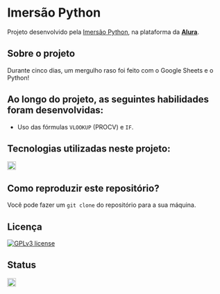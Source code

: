 # Imersão Python

Projeto desenvolvido pela [Imersão Python](https://www.alura.com.br/imersao-python-curso-gratuito), na plataforma da **[Alura](https://www.alura.com.br/)**.

## Sobre o projeto
Durante cinco dias, um mergulho raso foi feito com o Google Sheets e o Python!

## Ao longo do projeto, as seguintes habilidades foram desenvolvidas:
- Uso das fórmulas `VLOOKUP` (PROCV) e `IF`.

## Tecnologias utilizadas neste projeto:
<img height="20" src="https://img.shields.io/badge/Google%20Sheets-34A853?logo=googlesheets&logoColor=fff&style=for-the-badge">

## Como reproduzir este repositório?
Você pode fazer um `git clone` do repositório para a sua máquina.

## Licença
[![GPLv3 license](https://img.shields.io/badge/License-GPLv3-blue.svg)](http://perso.crans.org/besson/LICENSE.html)

## Status
<img height="20" src="https://img.shields.io/badge/Em%20progresso-yellow">

